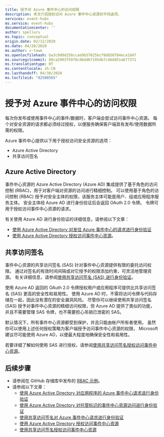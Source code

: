 ```yaml
---
title: 授予对 Azure 事件中心的访问权限
description: 本文介绍授权访问 Azure 事件中心资源的不同选项。
services: event-hubs
ms.service: event-hubs
documentationcenter: ''
author: spelluru
ms.topic: conceptual
origin.date: 02/12/2020
ms.date: 04/20/2020
ms.author: v-tawe
ms.openlocfilehash: ba3c9d0d258ccae9b57625bcf8d850784eca1d47
ms.sourcegitcommit: 89ca2993f5978cd6dd67195db7c4bdd51a677371
ms.translationtype: HT
ms.contentlocale: zh-CN
ms.lasthandoff: 04/30/2020
ms.locfileid: "82588565"
---
```

# <a name="authorize-access-to-azure-event-hubs"></a>授予对 Azure 事件中心的访问权限
每次你发布或使用事件中心的事件/数据时，客户端会尝试访问事件中心资源。 每个对安全资源的请求都必须经过授权，以便服务确保客户端具有发布/使用数据所需的权限。 

Azure 事件中心提供以下用于授权访问安全资源的选项：

- Azure Active Directory
- 共享访问签名

<!-- > [!NOTE] -->
<!-- > This article applies to both Event Hubs and [Apache Kafka](event-hubs-for-kafka-ecosystem-overview.md) scenarios. -->

## <a name="azure-active-directory"></a>Azure Active Directory
事件中心资源的 Azure Active Directory (Azure AD) 集成提供了基于角色的访问控制 (RBAC)，用于对客户端对资源的访问进行精细控制。 可以使用基于角色的访问控制 (RBAC) 授予对安全主体的权限，该服务主体可能是用户、组或应用程序服务主体。 安全主体经 Azure AD 进行身份验证后会返回 OAuth 2.0 令牌。 令牌可用于授权访问事件中心资源的请求。

有关使用 Azure AD 进行身份验证的详细信息，请参阅以下文章：

- [使用 Azure Active Directory 对发往 Azure 事件中心的请求进行身份验证](authenticate-application.md)
- [使用 Azure Active Directory 授权访问事件中心资源](authorize-access-azure-active-directory.md)。

## <a name="shared-access-signatures"></a>共享访问签名 
事件中心资源的共享访问签名 (SAS) 针对事件中心资源提供有限的委托访问权限。 通过对签名的有效时间间隔或对它授予的权限添加约束，可灵活地管理资源。 有关详细信息，请参阅[使用共享访问签名 (SAS) 进行身份验证](authenticate-shared-access-signature.md)。 

使用 Azure AD 返回的 OAuth 2.0 令牌授权用户或应用程序可提供比共享访问签名 (SAS) 更高的安全性和易用性。 使用 Azure AD 时，不需将访问令牌与代码存储在一起，因此没有潜在的安全漏洞风险。 尽管你可以继续使用共享访问签名 (SAS) 授予对事件中心资源的精细访问权限，但 Azure AD 提供了类似的功能，并且不需要管理 SAS 令牌，也不需要担心吊销已泄密的 SAS。 

默认情况下，所有事件中心资源都受到保护，并且只能由帐户所有者使用。 虽然你可以使用上述任何授权策略为客户端授予访问事件中心资源的权限， Microsoft 建议尽可能使用 Azure AD，以便最大程度地确保安全性和易用性。

若要详细了解如何使用 SAS 进行授权，请参阅[使用共享访问签名授权访问事件中心资源](authorize-access-shared-access-signature.md)。

## <a name="next-steps"></a>后续步骤
- 请参阅在 GitHub 存储库中发布的 [RBAC 示例](https://github.com/Azure/azure-event-hubs/tree/master/samples/DotNet/Microsoft.Azure.EventHubs/Rbac)。 
- 请参阅以下文章：
    - [使用 Azure Active Directory 对应用程序的 Azure 事件中心请求进行身份验证](authenticate-application.md)
    - [使用 Azure Active Directory 对托管标识的事件中心资源访问进行身份验证](authenticate-managed-identity.md)
    - [使用共享访问签名对 Azure 事件中心请求进行身份验证](authenticate-shared-access-signature.md)
    - [使用 Azure Active Directory 授权访问事件中心资源](authorize-access-azure-active-directory.md)
    - [使用共享访问签名授权访问事件中心资源](authorize-access-shared-access-signature.md)


